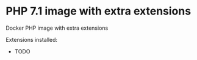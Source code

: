 # PHP 7.1 image with extra extensions
Docker PHP image with extra extensions

Extensions installed:
* TODO